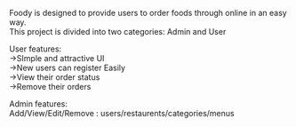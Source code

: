 Foody is designed to provide users to order foods through online in an easy way.<br>
This project is divided into two categories: Admin and User

User features:<br>
->SImple and attractive UI<br>
->New users can register Easily<br>
->View their order status<br>
->Remove their orders<br>

Admin features:<br>
Add/View/Edit/Remove : users/restaurents/categories/menus
